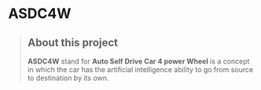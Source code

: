 # ASDC4W

>## About this project
> **ASDC4W** stand for **Auto Self Drive Car 4 power Wheel** is a concept in which the car has the artificial intelligence ability to go from source to destination by its own.
